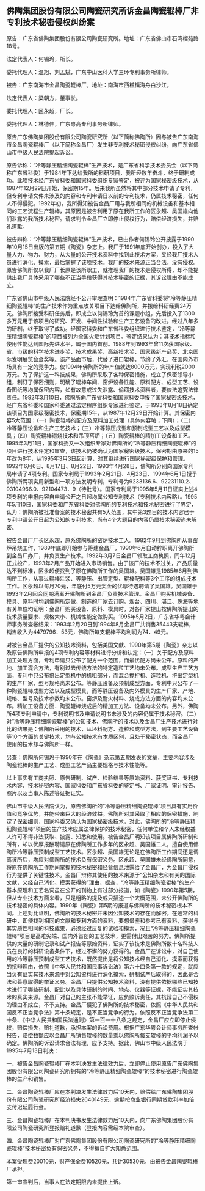 ## 佛陶集团股份有限公司陶瓷研究所诉金昌陶瓷辊棒厂非专利技术秘密侵权纠纷案

原告：广东省佛陶集团股份有限公司陶瓷研究所。地址：广东省佛山市石湾榴苑路18号。

法定代表人：何锡玲，所长。

委托代理人：温旭、刘孟斌，广东中山医科大学三环专利事务所律师。

被告：广东南海市金昌陶瓷辊棒厂。地址：南海市西樵镇海舟白沙江。

法定代表人：梁朝方，董事长。

委托代理人：区永超，厂长。

委托代理人：林德伟，广东粤高专利事务所律师。

原告广东佛陶集团股份有限公司陶瓷研究所（以下简称佛陶所）因与被告广东南海市金昌陶瓷辊棒厂（以下简称金昌厂）发生非专利技术秘密侵权纠纷，向广东省佛山市中级人民法院提起诉讼。

原告诉称：“冷等静压精细陶瓷辊棒”生产技术，是广东省科学技术委员会（以下简称广东省科委）于1984年下达给我所的科研项目，我所经数年奋斗，终于研制成功。此项技术经广东省科委和国家科委组织专家鉴定，被评为国家秘密级技术，从1987年12月29日开始，保密期15年。后来我所虽然将其中部分技术申请了专利，但专利申请文件未涉及的内容和专利申请日以前的专利技术，仍属技术秘密，任何人不得侵犯。1992年初，我所得知被告金昌厂用与我所相同的机械设备和基本相同的工艺流程生产辊棒，其原因是被告利用了原在我所工作的区永超、吴国雄向他们泄露的我所技术秘密。请求判令金昌厂立即停止侵权行为，赔偿经济损失，并赔礼道歉。

被告辩称：“冷等静压精细陶瓷辊棒”生产技术，已由作者何锡玲公开披露于1990年10月15日出版的第五期《陶瓷》杂志上。我厂于1991年底开始创办，投入了大量人力、物力、财力，从大量的公开技术资料中找到此技术方案，又经我厂技术人员进行消化、摸索，最后掌握了该项技术。我厂的技术来源正当合法，没有侵权。原告佛陶所仅以我厂厂长原是该所职工，就推理我厂的技术是侵权所得，却不能提供出我厂具体采用了哪些不正当手段获得其技术秘密的证据，其诉讼理由不能成立。

广东省佛山市中级人民法院经不公开审理查明：1984年广东省科委将“冷等静压精细陶瓷辊棒”的生产技术作为重点攻关项目下达给佛陶所，并拨给科研经费24万元。佛陶所接受科研任务后，即成立以何锡玲为首的课题小组，先后投入了1300多万元用于该项目的研究、开发、中间性试验和生产工艺设备的改进。经过八年多的研制，终于取得了成功。经国家科委和广东省科委组织进行技术鉴定，“冷等静压精细陶瓷辊棒”的项目被列为全国火炬计划项目。鉴定结果认为：其技术指标和使用性能达到国际先进水平，属于国内首创。1988年到1993年曾11次获国家级、省、市级的科学技术进步奖、技术成果奖、高新技术奖、国家级新产品奖、北京国际发明展览会金奖等。该产品面市后，代替了进口辊棒，节约了外汇，在国内外市场具有一定的竞争力。仅1994年佛陶所的年产值就达8000万元，实现利税2000万元。为了保护这一科技成果，佛陶所采取了各种保密措施，成立了保密领导小组，制订了保密细则，明确了辊棒车间、窑炉设备性能、原料配方、成型工艺、设备图纸等均属保密内容，如有故意或过失泄露、偷窃技术资料者，要依法追究法律责任。1992年3月10日，佛陶所向广东省科委和国家科委申报了国家秘密级技术，经广东省科委和国家科委通过法定程序组织专家进行鉴定，于1993年8月18日确定该项目为国家级秘密技术，保密期15年，从1987年12月29日开始计算。其保密内容5大范围：（一）陶瓷辊棒的配方及原料加工处理（具体内容略；下同）；（二）冷等静压设备和生产工艺技术；（三）冷等静压成型和预制成型工艺以及成型模具；（四）陶瓷辊棒锻烧技术和吊顶窑炉；（五）陶瓷辊棒的精加工设备和工艺。1995年3月11日，国家科委又一次组织专家对佛陶所的“冷等静压精细陶瓷辊棒”的项目进行技术评定和审查，该技术仍被确认为国家秘密级技术，保密期由原来的15年改为8年，从1995年3月3日起计算，对其继续进行国家秘密级保护和管理。1992年6月6日、8月17日、8月22日、1993年4月28日，佛陶所分别向国家专利局申请了4项专利。国家专利局于1993年2月21日、4月23日、1994年6月1日授予佛陶所两项实用新型和一项方法发明专利，专利号为9233136.6、92231110.2、93104966.0、92104473．9（待批号）。国家专利局于1995年5月11日证实上述4项专利的申报内容自申请公开之日起均属公知专利技术（专利技术内容略）。1995年5月10日，国家科委和广东省科委对佛陶所的专利技术和技术秘密进行了界定，认为：佛陶所被批准备案的技术秘密共有5大范围，其中第3题目的技术内容已于专利申请公开日起为公知的专利技术，尚有4个大题目的内容仍属技术秘密尚未解密。

被告金昌厂厂长区永超，原系佛陶所的窑炉技术工人。1982年9月到佛陶所从事窑炉吊烧工作，1989年底即开始参与筹建金昌厂，1990年6月自动辞职离开佛陶所到金昌厂办厂，并负责生产技术。1992年3月7日金昌厂领取工商执照，同年12月正式投产，1993年2月产品开始进入市场销售。由于该厂的技术不过关，产品质量达不到标准，区永超便找到了原在佛陶所工作的吴国雄。吴国雄是1985年6月到佛陶所工作，从事过辊棒注浆、等静压、出管定型、辊棒配料等3个工序的组成技术工作。区永超以每月70元，年底付5万元奖金的优厚待遇聘请了吴国雄。吴国雄于1993年2月因合同期满离开佛陶所到金昌厂负责技术管理。金昌厂购买机械设备、模具、原料时均到佛陶所定做、制造的厂家去订购。烟台、四川、湛江、珠海等地有关单位均证明：金昌厂购买设备、原料、模具时，对各厂家提出按佛陶所提出的技术质量要求、规格大小、机械性能定做购买。1995年5月2日，广东省华粤会计师事务所查帐结果：1993年2月20日到1994年8月金昌厂共销售35443支辊棒，销售收入为4479796．53元，佛陶所每支辊棒平均利润为74．49元。

对被告金昌厂提供的公知技术资料，包括美国文献、1990年第5期《陶瓷》杂志以及原告佛陶所申报的4项专利内容等材料进行分析和认定：（一）关于配方及原料加工处理方面，专利申请只公布了配方一个范围，而最优配方尚未公布。原料的产地、加工混合方法，有别过去传统方法的特定造粒工艺均未公布。成型生产工艺方面，专利中只公布挤出定型机中的机咀部分，而混合搅拌机、造粒机、挤出定型机的生产厂家、型号规格尚未公布。等静压设备及预制成型方面，专利中只公布了一种陶瓷辊棒成型方法以及成型模具，而等静压设备及内外模具的生产厂家、产地、规格、型号及技术参数均未公布。窑炉及耐火材料、烧成方法方面的内容均未公布。精加工设备方面．陶瓷辊棒烧成后的精加工方法、设备均未公布。另外，佛陶所4项专利申请中，专利说明书及申请说明书未涉及的内容仍属于技术秘密。（二）对“冷等静压精细陶瓷辊棒”的公知技术、佛陶所的技术以及金昌厂生产技术进行对比的结果是：佛陶所采用的技术，从坯料配方、造粒和成型方法，到主要工艺设备等10个方面的关键技术，均与公知技术有本质区别，且处于秘密状态，而金昌厂使用的技术却与佛陶所一样。

另查：佛陶所何锡玲于1990年在《陶瓷》杂志第五期发表的文章，主要内容涉及陶瓷辊棒的生产工艺、成型工艺产品主要规格与技术性能等。

以上事实有工商执照、原告研制、试产、检验结果等原始资料、获奖证书、专利技术内容、技术秘密内容、国家科委和广东省科委的鉴定书、厂家证明、审计报告、照片以及当事人陈述等证据证实。

佛山市中级人民法院认为，原告佛陶所的“冷等静压精细陶瓷辊棒”项目具有实用价值和竞争优势，并能带来巨大的经济效益。佛陶所对其采取了相应的保密措施，制定了保密细则，国家科委又确认为国家秘密级技术，对此，佛陶所的“冷等静压精细陶瓷辊棒”项目的生产技术应属法律保护的技术秘密，任何单位和个人未经权益人许可不得非法获取、披露、知悉和使用。被告金昌厂明知该项目属佛陶所研制和所有，却以优厚报酬聘请原在佛陶所工作多年的区永超、吴国雄二人，擅自使用佛陶所冷等静压预制成型工艺技术。区永超、吴国雄无论是在佛陶所工作期间还是调离该所后，均应对佛陶所的技术负有保密义务。区永超、吴国雄未经佛陶所同意，将原在佛陶所工作期间掌握的技术秘密和经营信息泄露给了金昌厂，为金昌厂侵权行为提供了关键性技术。金昌厂辩称其使用的技术来源于“公知杂志和有关的国际文献，又经自己消化、摸索获得的”理由，据查，“冷等静压精细陶瓷辊棒”的生产基本原理和工艺名词虽在公开的刊物上有过部分报道，如《陶瓷》1990年第5期，但从专业技术方面来看，只是粗略的提及或只描述一个大概范围，未公开佛陶所的技术秘密的具体内容。1990年《陶瓷》第5期的报道与佛陶所的技术秘密根本不同。上述对比证明，佛陶所的技术秘密并未因公知技术的存在而解密。在通常的科研中，即使找到相同的文献和专利方面的资料，要想借鉴和参考已有资料，获得与其实质性相同的科技成果，必须经过反复的试验和摸索，况且“冷等静压精细陶瓷辊棒”项目是高难尖端、国内外首创的工艺技术，更需付出艰苦的努力。佛陶所提供的大量的研制记录和试产报告等原始资料，证实了该技术是佛陶所数十名科技人员在良好的科研设备条件下，经过不懈的努力获得的。金昌厂在诉讼中，对自己使用的冷等静压预制成型工艺技术，既然提出是将公知技术经自己消化、摸索而获得的抗辩理由，依照《中华人民共和国民事诉讼法》第六十四条第一款的规定，就应当负有证实其技术来源于对公知资料进行消化摸索，研制试产后取得的，因此是合法和善意取得的举证义务。金昌厂只提供公知技术资料，没有提供依据哪些已知技术进行了哪些研制、配比以及具体研制的时间、地点、仪器等证据，不能证实其技术的真实来源。金昌厂对自己的主张不能举证，应负败诉责任，其抗辩自己不侵权的理由不成立，不予支持。金昌厂侵犯了佛陶所的技术秘密，依照《中华人民共和国反不正当竞争法》第十条规定，是不正当竞争的行为。依照反不正当竞争法第二十条、《中华人民共和国民法通则》第一百一十八条之规定，金昌厂应立即停止侵权，赔偿损失，赔礼道歉，承担本案的诉讼费用。根据广东华粤会计师事务所查帐报告，赔偿数额应以金昌厂所销售辊棒的数量乘以佛陶所每支辊棒的平均利润予以确定。佛陶所的诉讼请求合法有理，应予支持。据此，佛山市中级人民法院于1995年7月13日判决：

一、被告金昌陶瓷辊棒厂在本判决发生法律效力后，立即停止使用原告广东佛陶集团股份有限公司陶瓷研究所拥有的“冷等静压精细陶瓷辊棒”的技术秘密进行陶瓷辊棒的生产和销售。

二、金昌陶瓷辊棒厂应在本判决发生法律效力后10天内，赔偿给广东佛陶集团股份有限公司陶瓷研究所经济损失2640149元，逾期按商业银行同期贷款利率加倍支付迟延履行金。

三、金昌陶瓷辊棒厂在本判决书发生法律效力后10天内，向广东佛陶集团股份有限公司陶瓷研究所登报赔礼道歉（登报内容需经本院审查）。

四、金昌陶瓷辊棒厂对广东佛陶集团股份有限公司陶瓷研究所的“冷等静压精细陶瓷辊棒”技术秘密负有保密义务，不得擅自扩大知悉范围。

本案受理费20010元，财产保全费10520元，共计30530元，由被告金昌陶瓷辊棒厂承担。

第一审宣判后，当事人在法定期限内未提出上诉。

